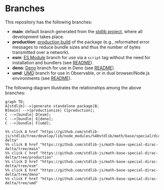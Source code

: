 <!--

@license Apache-2.0

Copyright (c) 2022 The Stdlib Authors.

Licensed under the Apache License, Version 2.0 (the "License");
you may not use this file except in compliance with the License.
You may obtain a copy of the License at

    http://www.apache.org/licenses/LICENSE-2.0

Unless required by applicable law or agreed to in writing, software
distributed under the License is distributed on an "AS IS" BASIS,
WITHOUT WARRANTIES OR CONDITIONS OF ANY KIND, either express or implied.
See the License for the specific language governing permissions and
limitations under the License.

-->

# Branches

This repository has the following branches:

-   **main**: default branch generated from the [stdlib project][stdlib-url], where all development takes place.
-   **production**: [production build][production-url] of the package (e.g., reformatted error messages to reduce bundle sizes and thus the number of bytes transmitted over a network).
-   **esm**: [ES Module][esm-url] branch for use via a `script` tag without the need for installation and bundlers (see [README][esm-readme]).
-   **deno**: [Deno][deno-url] branch for use in Deno (see [README][deno-readme]).
-   **umd**: [UMD][umd-url] branch for use in Observable, or in dual browser/Node.js environments (see [README][umd-readme]).

The following diagram illustrates the relationships among the above branches:

```mermaid
graph TD;
A[stdlib]-->|generate standalone package|B;
B[main] -->|productionize| C[production];
C -->|bundle| D[esm];
C -->|bundle| E[deno];
C -->|bundle| F[umd];

%% click A href "https://github.com/stdlib-js/stdlib/tree/develop/lib/node_modules/%40stdlib/math/base/special/dirac-delta"
%% click B href "https://github.com/stdlib-js/math-base-special-dirac-delta/tree/main"
%% click C href "https://github.com/stdlib-js/math-base-special-dirac-delta/tree/production"
%% click D href "https://github.com/stdlib-js/math-base-special-dirac-delta/tree/esm"
%% click E href "https://github.com/stdlib-js/math-base-special-dirac-delta/tree/deno"
%% click F href "https://github.com/stdlib-js/math-base-special-dirac-delta/tree/umd"
```

[stdlib-url]: https://github.com/stdlib-js/stdlib/tree/develop/lib/node_modules/%40stdlib/math/base/special/dirac-delta
[production-url]: https://github.com/stdlib-js/math-base-special-dirac-delta/tree/production
[deno-url]: https://github.com/stdlib-js/math-base-special-dirac-delta/tree/deno
[deno-readme]: https://github.com/stdlib-js/math-base-special-dirac-delta/blob/deno/README.md
[umd-url]: https://github.com/stdlib-js/math-base-special-dirac-delta/tree/umd
[umd-readme]: https://github.com/stdlib-js/math-base-special-dirac-delta/blob/umd/README.md
[esm-url]: https://github.com/stdlib-js/math-base-special-dirac-delta/tree/esm
[esm-readme]: https://github.com/stdlib-js/math-base-special-dirac-delta/blob/esm/README.md